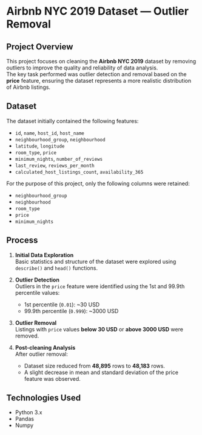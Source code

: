 # Airbnb NYC 2019 Dataset — Outlier Removal

## Project Overview
This project focuses on cleaning the **Airbnb NYC 2019** dataset by removing outliers to improve the quality and reliability of data analysis.  
The key task performed was outlier detection and removal based on the **price** feature, ensuring the dataset represents a more realistic distribution of Airbnb listings.

## Dataset
The dataset initially contained the following features:
- `id`, `name`, `host_id`, `host_name`
- `neighbourhood_group`, `neighbourhood`
- `latitude`, `longitude`
- `room_type`, `price`
- `minimum_nights`, `number_of_reviews`
- `last_review`, `reviews_per_month`
- `calculated_host_listings_count`, `availability_365`

For the purpose of this project, only the following columns were retained:
- `neighbourhood_group`
- `neighbourhood`
- `room_type`
- `price`
- `minimum_nights`

## Process

1. **Initial Data Exploration**  
   Basic statistics and structure of the dataset were explored using `describe()` and `head()` functions.

2. **Outlier Detection**  
   Outliers in the `price` feature were identified using the 1st and 99.9th percentile values:
   - 1st percentile (`0.01`): ~30 USD
   - 99.9th percentile (`0.999`): ~3000 USD

3. **Outlier Removal**  
   Listings with `price` values **below 30 USD** or **above 3000 USD** were removed.

4. **Post-cleaning Analysis**  
   After outlier removal:
   - Dataset size reduced from **48,895** rows to **48,183** rows.
   - A slight decrease in mean and standard deviation of the price feature was observed.

## Technologies Used
- Python 3.x
- Pandas
- Numpy
